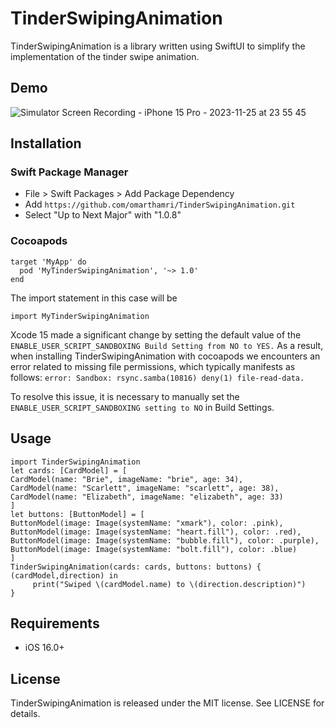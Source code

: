 # TinderSwipingAnimation
TinderSwipingAnimation is a library written using SwiftUI to simplify the implementation of the tinder swipe animation.
## Demo
![Simulator Screen Recording - iPhone 15 Pro - 2023-11-25 at 23 55 45](https://github.com/omarthamri/TinderSwipingAnimation/assets/39087448/e9d46a1d-f2a1-489b-98df-51b509d02adf)
## Installation
### Swift Package Manager
* File > Swift Packages > Add Package Dependency
* Add ```https://github.com/omarthamri/TinderSwipingAnimation.git```
* Select "Up to Next Major" with "1.0.8"
### Cocoapods
```
target 'MyApp' do
  pod 'MyTinderSwipingAnimation', '~> 1.0'
end
```
The import statement in this case will be
```
import MyTinderSwipingAnimation
```
Xcode 15 made a significant change by setting the default value of the ```ENABLE_USER_SCRIPT_SANDBOXING Build Setting from NO to YES.``` As a result, when installing TinderSwipingAnimation with cocoapods we encounters an error related to missing file permissions, which typically manifests as follows: ```error: Sandbox: rsync.samba(10816) deny(1) file-read-data.```

To resolve this issue, it is necessary to manually set the ```ENABLE_USER_SCRIPT_SANDBOXING setting to NO``` in Build Settings.
## Usage
```
import TinderSwipingAnimation
let cards: [CardModel] = [
CardModel(name: "Brie", imageName: "brie", age: 34),
CardModel(name: "Scarlett", imageName: "scarlett", age: 38),
CardModel(name: "Elizabeth", imageName: "elizabeth", age: 33)
]
let buttons: [ButtonModel] = [
ButtonModel(image: Image(systemName: "xmark"), color: .pink),
ButtonModel(image: Image(systemName: "heart.fill"), color: .red),
ButtonModel(image: Image(systemName: "bubble.fill"), color: .purple),
ButtonModel(image: Image(systemName: "bolt.fill"), color: .blue)
]
TinderSwipingAnimation(cards: cards, buttons: buttons) { (cardModel,direction) in
     print("Swiped \(cardModel.name) to \(direction.description)")
}
```
## Requirements
* iOS 16.0+
## License
TinderSwipingAnimation is released under the MIT license. See LICENSE for details.
